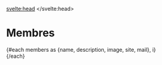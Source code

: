 <script>
     import Portrait from "$lib/components/Portrait.svelte";
     import Membres from "$lib/data/membres.json";
     import { shuffleArray } from "$lib/utils";
     let members = Membres;
     shuffleArray(members);
</script>
<svelte:head>
    <title>Membres</title> 
</svelte:head>



# Membres

<div class="lg:grid sm:grid grid-cols-2 md:grid-cols-3 grid-rows-2 md:grid-rows-3 mx-auto gap-4">
     {#each members as {name, description, image, site, mail}, i}
          <div>
               <Portrait name={name} description={description} image={image} site={site} mail={mail}/>
          </div>
     {/each}
</div>
